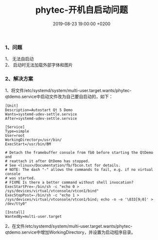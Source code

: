 ﻿---
layout: post
title:  "phytec-开机自启动问题"
date:   2019-08-23 19:00:00 +0200
categories: matlab
---

### 1、问题  
1、 无法自启动  
2、 启动时无法加载外部字体和图片

### 2、解决方案  
1、将文件/etc/systemd/system/multi-user.target.wants/phytec-qtdemo.service中启动文件改为自己要自启动的，如下：
```
[Unit]
Description=Autostart Qt 5 Demo
Wants=systemd-udev-settle.service
After=systemd-udev-settle.service

[Service]
Type=simple
User=root
WorkingDirectory=/usr/bin/
ExecStart=/usr/bin/BM

# Detach the framebuffer console from fb0 before starting the QtDemo and
# reattach it after QtDemo has stopped.
# See <linux>/Documentation/fb/fbcon.txt for details.
# NOTE: The dash "-" allows the commands to fail, e.g. if no virtual console
# was started.
# FIXME Is there a better command without shell invocation?
ExecStartPre=-/bin/sh -c "echo 0 > /sys/devices/virtual/vtconsole/vtcon1/bind"
ExecStopPost=-/bin/sh -c "echo 1 > /sys/devices/virtual/vtconsole/vtcon1/bind; echo -n -e '\033[9;0]' > /dev/tty0"

[Install]
WantedBy=multi-user.target

```
2、在文件/etc/systemd/system/multi-user.target.wants/phytec-qtdemo.service中增加WorkingDirectory，并设置为启动程序目录。
